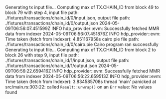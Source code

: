 Generating tx input file...
Computing max of TX.CHAIN_ID from block 49 to block 79 with step 4, input file path: ./fixtures/transactions/chain_id/0/input.json, output file path: ./fixtures/transactions/chain_id/0/output.json
2024-05-09T06:56:07.451599Z INFO hdp_provider::evm: Successfully fetched MMR data from indexer
2024-05-09T06:56:07.451876Z INFO hdp_provider::evm: Time taken (fetch from Indexer): 4.851167958s
cairo pie file path: ./fixtures/transactions/chain_id/0/cairo.pie
Cairo program ran successfully
Generating tx input file...
Computing max of TX.CHAIN_ID from block 2 to block 26 with step 9, input file path: ./fixtures/transactions/chain_id/1/input.json, output file path: ./fixtures/transactions/chain_id/1/output.json
2024-05-09T06:56:22.659416Z INFO hdp_provider::evm: Successfully fetched MMR data from indexer
2024-05-09T06:56:22.659513Z INFO hdp_provider::evm: Time taken (fetch from Indexer): 3.834585708s
thread 'main' panicked at src/main.rs:303:22:
called `Result::unwrap()` on an `Err` value: No values found
